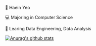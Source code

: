 🥸 Haein Yeo

💻 Majoring in Computer Science

📝 Learing Data Engineering, Data Analysis



[![Anurag's github stats](https://github-readme-stats.vercel.app/api?username=haaaein)](https://github.com/anuraghazra/github-readme-stats)

